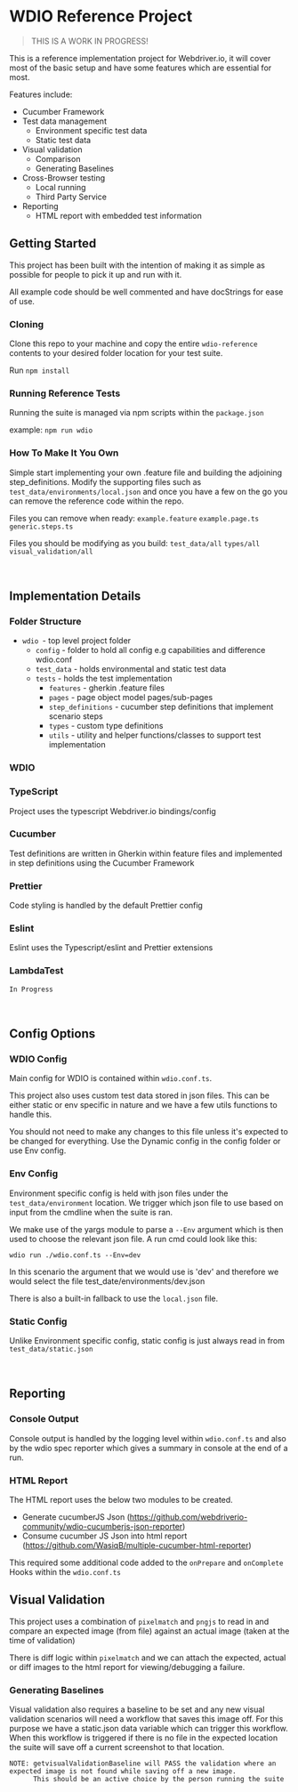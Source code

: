 # WDIO Reference Project

> THIS IS A WORK IN PROGRESS!

This is a reference implementation project for Webdriver.io, it will cover most of the basic setup and have some features which are essential for most.

Features include:
* Cucumber Framework
* Test data management
  * Environment specific test data
  * Static test data
* Visual validation
  * Comparison
  * Generating Baselines
* Cross-Browser testing 
  * Local running
  * Third Party Service
* Reporting
  * HTML report with embedded test information


## Getting Started
This project has been built with the intention of making it as simple as possible for people to pick it up and run with it.

All example code should be well commented and have docStrings for ease of use.

### Cloning
Clone this repo to your machine and copy the entire ```wdio-reference``` contents to your desired folder location for your test suite.

Run ```npm install```

### Running Reference Tests
Running the suite is managed via npm scripts within the ```package.json```

example: ```npm run wdio```


### How To Make It You Own

Simple start implementing your own .feature file and building the adjoining step_definitions. Modify the supporting files such as ```test_data/environments/local.json``` and once you have a few on the go you can remove the reference code within the repo.

Files you can remove when ready:
```example.feature```
```example.page.ts```
```generic.steps.ts```

Files you should be modifying as you build:
```test_data/all```
```types/all```
```visual_validation/all```

<br>

## Implementation Details

### Folder Structure
- ```wdio ```- top level project folder
  - ```config``` - folder to hold all config e.g capabilities and difference wdio.conf
  - ```test_data``` - holds environmental and static test data
  - ```tests``` - holds the test implementation
    - ```features``` - gherkin .feature files
    - ```pages``` - page object model pages/sub-pages
    - ```step_definitions``` - cucumber step definitions that implement scenario steps
    - ```types``` - custom type definitions
    - ```utils``` - utility and helper functions/classes to support test implementation 

### WDIO

### TypeScript
Project uses the typescript Webdriver.io bindings/config

### Cucumber
Test definitions are written in Gherkin within feature files and implemented in step definitions using the Cucumber Framework

### Prettier
Code styling is handled by the default Prettier config

### Eslint
Eslint uses the Typescript/eslint and Prettier extensions 

### LambdaTest
    In Progress

<br>

## Config Options


### WDIO Config
Main config for WDIO is contained within ```wdio.conf.ts```.

This project also uses custom test data stored in json files. This can be either static or env specific in nature and we have a few utils functions to handle this.

You should not need to make any changes to this file unless it's expected to be changed for everything. Use the Dynamic config in the config folder or use Env config.

### Env Config

Environment specific config is held with json files under the ```test_data/environment``` location. We trigger which json file to use based on input from the cmdline when the suite is ran.

We make use of the yargs module to parse a ```--Env``` argument which is then used to choose the relevant json file. A run cmd could look like this:
```
wdio run ./wdio.conf.ts --Env=dev
```
In this scenario the argument that we would use is 'dev' and therefore we would select the file test_date/environments/dev.json

There is also a built-in fallback to use the ```local.json``` file.

### Static Config
Unlike Environment specific config, static config is just always read in from ```test_data/static.json```

<br>

## Reporting

### Console Output
Console output is handled by the logging level within ```wdio.conf.ts``` and also by the wdio spec reporter which gives a summary in console at the end of a run.

### HTML Report
The HTML report uses the below two modules to be created.
- Generate cucumberJS Json (https://github.com/webdriverio-community/wdio-cucumberjs-json-reporter)
- Consume cucumber JS Json into html report (https://github.com/WasiqB/multiple-cucumber-html-reporter)

This required some additional code added to the ```onPrepare``` and ```onComplete``` Hooks within the ```wdio.conf.ts```

## Visual Validation
This project uses a combination of ```pixelmatch``` and ```pngjs``` to read in and compare an expected image (from file) against an actual image (taken at the time of validation)

There is diff logic within ```pixelmatch``` and we can attach the expected, actual or diff images to the html report for viewing/debugging a failure.

### Generating Baselines
Visual validation also requires a baseline to be set and any new visual validation scenarios will need a workflow that saves this image off. For this purpose we have a static.json data variable which can trigger this workflow. When this workflow is triggered if there is no file in the expected location the suite will save off a current screenshot to that location.

    NOTE: getvisualValidationBaseline will PASS the validation where an expected image is not found while saving off a new image.
          This should be an active choice by the person running the suite

